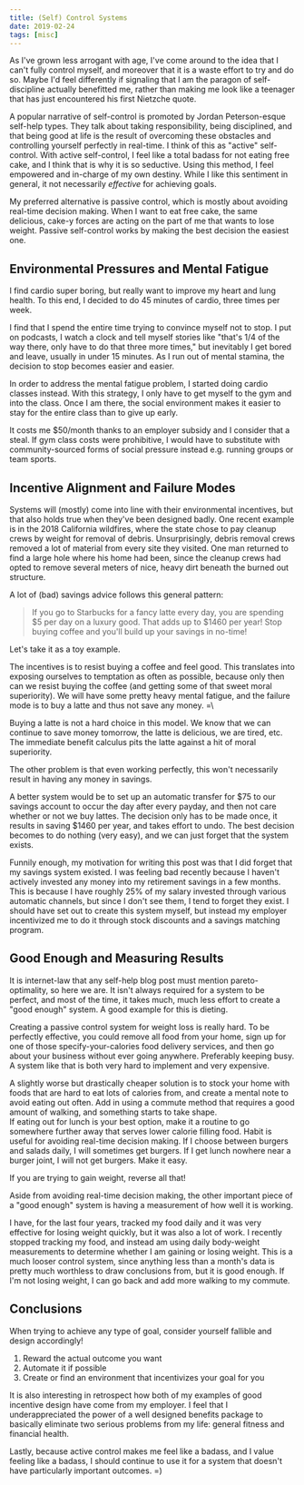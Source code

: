 ```yaml
---
title: (Self) Control Systems
date: 2019-02-24
tags: [misc]
---
```


As I've grown less arrogant with age, I've come around to the idea that
I can't fully control myself, and moreover that it is a waste effort to try
and do so. Maybe I'd feel differently if signaling that I am the paragon
of self-discipline actually benefitted me, rather than making me look like
a teenager that has just encountered his first Nietzche quote.

A popular narrative of self-control is promoted by Jordan Peterson-esque
self-help types. They talk about taking responsibility,
being disciplined, and that being good at life is the result of
overcoming these obstacles and controlling yourself perfectly in real-time.
I think of this as "active" self-control. With active self-control,
I feel like a total badass for not eating
free cake, and I think that is why it is so seductive. Using this method,
I feel empowered and in-charge of my own destiny.
While I like this sentiment in general, it not necessarily _effective_
for achieving goals.

My preferred alternative is passive control, which is mostly about
avoiding real-time decision making.
When I want to eat free cake, the same delicious, cake-y forces are acting on
the part of me that wants to lose weight.
Passive self-control works by making the best decision the easiest one.

<!-- more -->

## Environmental Pressures and Mental Fatigue

I find cardio super boring, but really want to improve my heart and
lung health. To this end, I decided to do 45 minutes of cardio,
three times per week.

I find that I spend the entire time trying to convince myself not to stop.
I put on podcasts, I watch a clock and tell myself stories like
"that's 1/4 of the way there, only have to do that three more times,"
but inevitably I get bored and leave, usually in under 15 minutes.
As I run out of mental stamina, the decision to stop becomes easier and easier.

In order to address the mental fatigue problem, I started doing cardio classes
instead. With this strategy, I only have to get myself to the gym and into
the class. Once I am there, the social environment makes it easier to stay for
the entire class than to give up early.

It costs me $50/month thanks to an employer subsidy and I consider that a steal.
If gym class costs were prohibitive, I would have to substitute
with community-sourced forms of social pressure instead
e.g. running groups or team sports.


## Incentive Alignment and Failure Modes

Systems will (mostly) come into line with their environmental incentives, but
that also holds true when they've been designed badly.
One recent example is in the 2018 California wildfires, where the state chose
to pay cleanup crews by weight for removal of debris.
Unsurprisingly, debris removal crews removed a lot of material from every
site they visited. One man returned to find a large hole where his home had
been, since the cleanup crews had opted to remove
several meters of nice, heavy dirt beneath the burned out structure.

A lot of (bad) savings advice follows this general pattern:

<blockquote>
If you go to Starbucks for a fancy latte every day, you are spending $5
per day on a luxury good. That adds up to $1460 per year! Stop buying coffee
and you'll build up your savings in no-time!
</blockquote>

Let's take it as a toy example.

The incentives is to resist buying a coffee and feel good.
This translates into exposing ourselves to
temptation as often as possible, because only then can we resist buying
the coffee (and getting some of that sweet moral superiority).
We will have some pretty heavy mental fatigue, and the failure mode is to
buy a latte and thus not save any money. =\

Buying a latte is not a hard choice in this model. We know that we can
continue to save money tomorrow, the latte is delicious, we are tired, etc.
The immediate benefit calculus pits the latte against a hit of moral
superiority.

The other problem is that even working perfectly,
this won't necessarily result in having any money in savings.

A better system would be to set up an automatic transfer for $75 to our
savings account to occur the day after every payday,
and then not care whether or not we buy lattes.
The decision only has to be made once, it results in saving $1460 per year,
and takes effort to undo. The best decision becomes to do nothing (very easy),
and we can just forget that the system exists.

Funnily enough, my motivation for writing this post was that I did forget
that my savings system existed.
I was feeling bad recently because I haven't actively
invested any money into my retirement savings in a few months. 
This is because I have roughly 25% of my salary invested through various
automatic channels, but since I don't see them, I tend to forget they exist.
I should have set out to create this system myself, but instead
my employer incentivized me to do it through stock discounts and a savings
matching program.


## Good Enough and Measuring Results

It is internet-law that any self-help blog post must mention
pareto-optimality, so here we are. It isn't always required for a system
to be perfect, and most of the time, it takes much, much less effort
to create a "good enough" system. A good example for this is dieting.

Creating a passive control system for weight loss is really hard. To be
perfectly effective, you could remove all food from your home, sign up for
one of those specify-your-calories food delivery services, and then go about
your business without ever going anywhere. Preferably keeping busy.
A system like that is both very hard to implement and very expensive.

A slightly worse but drastically cheaper solution is to stock your home
with foods that are hard to eat lots of calories from, and create a mental
note to avoid eating out often. Add in using a commute method that requires
a good amount of walking, and something starts to take shape.  
If eating out for lunch is your best option, make it a routine to go somewhere
further away that serves lower calorie filling food. Habit is useful
for avoiding real-time decision making. If I choose between burgers and
salads daily, I will sometimes get burgers. If I get lunch nowhere near a
burger joint, I will not get burgers. Make it easy.

If you are trying to gain weight, reverse all that!

Aside from avoiding real-time decision making, the other
important piece of a "good enough" system is having a measurement of
how well it is working.

I have, for the last four years, tracked my food daily
and it was very effective for losing weight quickly,
but it was also a lot of work.
I recently stopped tracking my food, and instead am using daily
body-weight measurements to determine whether I am gaining or losing weight.
This is a much looser control system, since anything less than a month's
data is pretty much worthless to draw conclusions from, but it is good enough.
If I'm not losing weight, I can go back and add more walking
to my commute.


## Conclusions

When trying to achieve any type of goal, consider yourself fallible and
design accordingly!

1. Reward the actual outcome you want
2. Automate it if possible
3. Create or find an environment that incentivizes your goal for you

It is also interesting in retrospect how both of my examples of good
incentive design have come from my employer.
I feel that I underappreciated the power of a well designed benefits
package to basically eliminate two serious problems from my life:
general fitness and financial health.

Lastly, because active control makes me feel like a badass, and I value
feeling like a badass, I should continue to use it for a system that
doesn't have particularly important outcomes. =)

